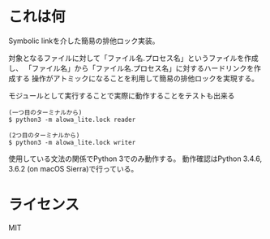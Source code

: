 # これは何

Symbolic linkを介した簡易の排他ロック実装。

対象となるファイルに対して「ファイル名.プロセス名」というファイルを作成し、
「ファイル名」から「ファイル名.プロセス名」に対するハードリンクを作成する
操作がアトミックになることを利用して簡易の排他ロックを実現する。

モジュールとして実行することで実際に動作することをテストも出来る

```
(一つ目のターミナルから)
$ python3 -m alowa_lite.lock reader

(2つ目のターミナルから)
$ python3 -m alowa_lite.lock writer
```

使用している文法の関係でPython 3でのみ動作する。
動作確認はPython 3.4.6, 3.6.2 (on macOS Sierra)で行っている。

# ライセンス

MIT
